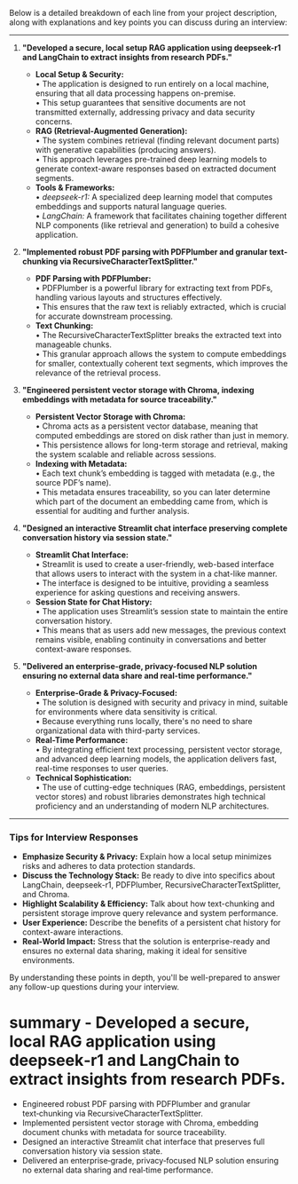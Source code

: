 Below is a detailed breakdown of each line from your project description, along with explanations and key points you can discuss during an interview:

---

1. **"Developed a secure, local setup RAG application using deepseek-r1 and LangChain to extract insights from research PDFs."**  
   - **Local Setup & Security:**  
     • The application is designed to run entirely on a local machine, ensuring that all data processing happens on-premise.  
     • This setup guarantees that sensitive documents are not transmitted externally, addressing privacy and data security concerns.  
   - **RAG (Retrieval-Augmented Generation):**  
     • The system combines retrieval (finding relevant document parts) with generative capabilities (producing answers).  
     • This approach leverages pre-trained deep learning models to generate context-aware responses based on extracted document segments.  
   - **Tools & Frameworks:**  
     • *deepseek-r1:* A specialized deep learning model that computes embeddings and supports natural language queries.  
     • *LangChain:* A framework that facilitates chaining together different NLP components (like retrieval and generation) to build a cohesive application.

2. **"Implemented robust PDF parsing with PDFPlumber and granular text-chunking via RecursiveCharacterTextSplitter."**  
   - **PDF Parsing with PDFPlumber:**  
     • PDFPlumber is a powerful library for extracting text from PDFs, handling various layouts and structures effectively.  
     • This ensures that the raw text is reliably extracted, which is crucial for accurate downstream processing.
   - **Text Chunking:**  
     • The RecursiveCharacterTextSplitter breaks the extracted text into manageable chunks.  
     • This granular approach allows the system to compute embeddings for smaller, contextually coherent text segments, which improves the relevance of the retrieval process.

3. **"Engineered persistent vector storage with Chroma, indexing embeddings with metadata for source traceability."**  
   - **Persistent Vector Storage with Chroma:**  
     • Chroma acts as a persistent vector database, meaning that computed embeddings are stored on disk rather than just in memory.  
     • This persistence allows for long-term storage and retrieval, making the system scalable and reliable across sessions.
   - **Indexing with Metadata:**  
     • Each text chunk’s embedding is tagged with metadata (e.g., the source PDF’s name).  
     • This metadata ensures traceability, so you can later determine which part of the document an embedding came from, which is essential for auditing and further analysis.

4. **"Designed an interactive Streamlit chat interface preserving complete conversation history via session state."**  
   - **Streamlit Chat Interface:**  
     • Streamlit is used to create a user-friendly, web-based interface that allows users to interact with the system in a chat-like manner.  
     • The interface is designed to be intuitive, providing a seamless experience for asking questions and receiving answers.
   - **Session State for Chat History:**  
     • The application uses Streamlit’s session state to maintain the entire conversation history.  
     • This means that as users add new messages, the previous context remains visible, enabling continuity in conversations and better context-aware responses.

5. **"Delivered an enterprise-grade, privacy-focused NLP solution ensuring no external data share and real-time performance."**  
   - **Enterprise-Grade & Privacy-Focused:**  
     • The solution is designed with security and privacy in mind, suitable for environments where data sensitivity is critical.  
     • Because everything runs locally, there's no need to share organizational data with third-party services.
   - **Real-Time Performance:**  
     • By integrating efficient text processing, persistent vector storage, and advanced deep learning models, the application delivers fast, real-time responses to user queries.
   - **Technical Sophistication:**  
     • The use of cutting-edge techniques (RAG, embeddings, persistent vector stores) and robust libraries demonstrates high technical proficiency and an understanding of modern NLP architectures.

---

### Tips for Interview Responses

- **Emphasize Security & Privacy:** Explain how a local setup minimizes risks and adheres to data protection standards.  
- **Discuss the Technology Stack:** Be ready to dive into specifics about LangChain, deepseek-r1, PDFPlumber, RecursiveCharacterTextSplitter, and Chroma.  
- **Highlight Scalability & Efficiency:** Talk about how text-chunking and persistent storage improve query relevance and system performance.  
- **User Experience:** Describe the benefits of a persistent chat history for context-aware interactions.  
- **Real-World Impact:** Stress that the solution is enterprise-ready and ensures no external data sharing, making it ideal for sensitive environments.

By understanding these points in depth, you'll be well-prepared to answer any follow-up questions during your interview.






# summary - Developed a secure, local RAG application using deepseek‑r1 and LangChain to extract insights from research PDFs.  
- Engineered robust PDF parsing with PDFPlumber and granular text‑chunking via RecursiveCharacterTextSplitter.  
- Implemented persistent vector storage with Chroma, embedding document chunks with metadata for source traceability.  
- Designed an interactive Streamlit chat interface that preserves full conversation history via session state.  
- Delivered an enterprise‑grade, privacy‑focused NLP solution ensuring no external data sharing and real‑time performance.